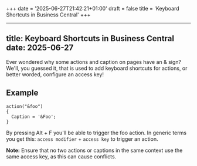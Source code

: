 +++
date = '2025-06-27T21:42:21+01:00'
draft = false
title = 'Keyboard Shortcuts in Business Central'
+++

---
title: Keyboard Shortcuts in Business Central
date: 2025-06-27
---

Ever wondered why some actions and caption on pages have an & sign?
We'll, you guessed it, that is used to add keyboard shortcuts for actions, or better worded, configure an access key!

## Example

```al
action("&foo")
{
  Caption = '&Foo';
}
```

By pressing Alt  + F you'll be able to trigger the foo action.
In generic terms you get this: `access modifier` + `access key` to trigger an action.

**Note:**
Ensure that no two actions or captions in the same context use the same access key, as this can cause conflicts.

